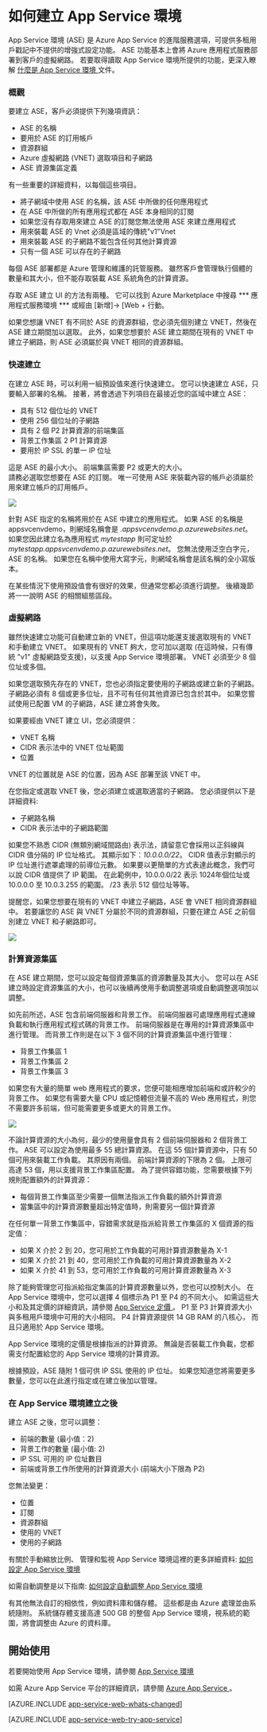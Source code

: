 <properties 
    pageTitle="如何建立 App Service 環境" 
    description="App Service 的建立流程說明" 
    services="app-service" 
    documentationCenter="" 
    authors="ccompy" 
    manager="stefsch" 
    editor=""/>

<tags 
    ms.service="app-service" 
    ms.workload="web" 
    ms.tgt_pltfrm="na" 
    ms.devlang="na" 
    ms.topic="get-started-article" 
    ms.date="10/26/2015" 
    ms.author="ccompy"/>


# 如何建立 App Service 環境

App Service 環境 (ASE) 是 Azure App Service 的進階服務選項，可提供多租用戶戳記中不提供的增強式設定功能。 ASE 功能基本上會將 Azure 應用程式服務部署到客戶的虛擬網路。 若要取得讀取 App Service 環境所提供的功能，更深入瞭解 [什麼是 App Service 環境 ][whatisase] 文件。

### 概觀

要建立 ASE，客戶必須提供下列幾項資訊：

- ASE 的名稱
- 要用於 ASE 的訂用帳戶
- 資源群組
- Azure 虛擬網路 (VNET) 選取項目和子網路
- ASE 資源集區定義

有一些重要的詳細資料，以每個這些項目。
- 將子網域中使用 ASE 的名稱，該 ASE 中所做的任何應用程式
- 在 ASE 中所做的所有應用程式都在 ASE 本身相同的訂閱
- 如果您沒有存取用來建立 ASE 的訂閱您無法使用 ASE 來建立應用程式
- 用來裝載 ASE 的 Vnet 必須是區域的傳統"v1"Vnet
- 用來裝載 ASE 的子網路不能包含任何其他計算資源
- 只有一個 ASE 可以存在的子網路

每個 ASE 部署都是 Azure 管理和維護的託管服務。 雖然客戶會管理執行個體的數量和其大小，但不能存取裝載 ASE 系統角色的計算資源。

存取 ASE 建立 UI 的方法有兩種。 它可以找到 Azure Marketplace 中搜尋 *** 應用程式服務環境 *** 或經由 [新增]-> [Web + 行動。

如果您想讓 VNET 有不同於 ASE 的資源群組，您必須先個別建立 VNET，然後在 ASE 建立期間加以選取。 此外，如果您想要於 ASE 建立期間在現有的 VNET 中建立子網路，則 ASE 必須屬於與 VNET 相同的資源群組。

### 快速建立

在建立 ASE 時，可以利用一組預設值來進行快速建立。 您可以快速建立 ASE，只要輸入部署的名稱。 接著，將會透過下列項目在最接近您的區域中建立 ASE：

- 具有 512 個位址的 VNET
- 使用 256 個位址的子網路
- 具有 2 個 P2 計算資源的前端集區
- 背景工作集區 2 P1 計算資源
- 要用於 IP SSL 的單一 IP 位址

這是 ASE 的最小大小。 前端集區需要 P2 或更大的大小。  
請務必選取您想要在 ASE 的訂閱。 唯一可使用 ASE 來裝載內容的帳戶必須屬於用來建立帳戶的訂用帳戶。

![][1]

針對 ASE 指定的名稱將用於在 ASE 中建立的應用程式。 如果 ASE 的名稱是 appsvcenvdemo，則網域名稱會是 .*appsvcenvdemo.p.azurewebsites.net*。 如果您因此建立名為應用程式 *mytestapp* 則可定址於 *mytestapp.appsvcenvdemo.p.azurewebsites.net*。 您無法使用泛空白字元，ASE 的名稱。 如果您在名稱中使用大寫字元，則網域名稱會是該名稱的全小寫版本。

在某些情況下使用預設值會有很好的效果，但通常您都必須進行調整。 後續幾節將一一說明 ASE 的相關組態區段。

### 虛擬網路

雖然快速建立功能可自動建立新的 VNET，但這項功能還支援選取現有的 VNET 和手動建立 VNET。 如果現有的 VNET 夠大，您可加以選取 (在這時候，只有傳統 "v1" 虛擬網路受支援)，以支援 App Service 環境部署。 VNET 必須至少 8 個位址或多個。

如果您選取預先存在的 VNET，您也必須指定要使用的子網路或建立新的子網路。 子網路必須有 8 個或更多位址，且不可有任何其他資源已包含於其中。 如果您嘗試使用已配置 VM 的子網路，ASE 建立將會失敗。

如果要經由 VNET 建立 UI，您必須提供：

- VNET 名稱
- CIDR 表示法中的 VNET 位址範圍
- 位置

VNET 的位置就是 ASE 的位置，因為 ASE 部署至該 VNET 中。

在您指定或選取 VNET 後，您必須建立或選取適當的子網路。 您必須提供以下是詳細資料:
- 子網路名稱
- CIDR 表示法中的子網路範圍

如果您不熟悉 CIDR (無類別網域間路由) 表示法，請留意它會採用以正斜線與 CIDR 值分隔的 IP 位址格式。 其顯示如下：*10.0.0.0/22*。 CIDR 值表示對顯示的 IP 位址進行遮罩處理的前導位元數。 如果要以更簡單的方式表達此概念，我們可以說 CIDR 值提供了 IP 範圍。 在此範例中，10.0.0.0/22 表示 1024年個位址或 10.0.0.0 至 10.0.3.255 的範圍。 /23 表示 512 個位址等等。

提醒您，如果您想要在現有的 VNET 中建立子網路，ASE 會 VNET 相同資源群組中。 若要讓您的 ASE 與 VNET 分屬於不同的資源群組，只要在建立 ASE 之前個別建立 VNET 和子網路即可。

![][2]


### 計算資源集區

在 ASE 建立期間，您可以設定每個資源集區的資源數量及其大小。 您可以在 ASE 建立時設定資源集區的大小，也可以後續再使用手動調整選項或自動調整選項加以調整。

如先前所述，ASE 包含前端伺服器和背景工作。 前端伺服器可處理應用程式連線負載和執行應用程式程式碼的背景工作。 前端伺服器是在專用的計算資源集區中進行管理。 而背景工作則是在以下 3 個不同的計算資源集區中進行管理：

- 背景工作集區 1
- 背景工作集區 2
- 背景工作集區 3

如果您有大量的簡單 web 應用程式的要求，您便可能相應增加前端和或許較少的背景工作。 如果您有需要大量 CPU 或記憶體但流量不高的 Web 應用程式，則您不需要許多前端，但可能需要更多或更大的背景工作。

![][3]

不論計算資源的大小為何，最少的使用量會具有 2 個前端伺服器和 2 個背景工作。 ASE 可以設定為使用最多 55 總計算資源。 在這 55 個計算資源中，只有 50 個可用來裝載工作負載。 其原因有兩個。 前端計算資源的下限為 2 個。 上限可高達 53 個，用以支援背景工作集區配置。 為了提供容錯功能，您需要根據下列規則配置額外的計算資源：

- 每個背景工作集區至少需要一個無法指派工作負載的額外計算資源
- 當集區中的計算資源數量超出特定值時，則需要另一個計算資源

在任何單一背景工作集區中，容錯需求就是指派給背景工作集區的 X 個資源的指定值：

- 如果 X 介於 2 到 20，您可用於工作負載的可用計算資源數量為 X-1
- 如果 X 介於 21 到 40，您可用於工作負載的可用計算資源數量為 X-2
- 如果 X 介於 41 到 53，您可用於工作負載的可用計算資源數量為 X-3

除了能夠管理您可指派給指定集區的計算資源數量以外，您也可以控制大小。 在 App Service 環境中，您可以選擇 4 個標示為 P1 至 P4 的不同大小。 如需這些大小和及其定價的詳細資訊，請參閱 [App Service 定價 ][appservicepricing]。 P1 至 P3 計算資源大小與多租用戶環境中可用的大小相同。 P4 計算資源提供 14 GB RAM 的八核心， 而且只適用於 App Service 環境。

App Service 環境的定價是根據指派的計算資源。 無論是否裝載工作負載，您都需支付配置給您的 App Service 環境的計算資源。

根據預設，ASE 隨附 1 個可供 IP SSL 使用的 IP 位址。 如果您知道您將需要更多數量，您可以在此進行指定或在建立後加以管理。

### 在 App Service 環境建立之後

建立 ASE 之後，您可以調整：

- 前端的數量 (最小值：2)
- 背景工作的數量 (最小值: 2)
- IP SSL 可用的 IP 位址數目
- 前端或背景工作所使用的計算資源大小 (前端大小下限為 P2)

您無法變更：

- 位置
- 訂閱
- 資源群組
- 使用的 VNET
- 使用的子網路

有關於手動縮放比例、 管理和監視 App Service 環境這裡的更多詳細資料: [如何設定 App Service 環境 ][aseconfig]

如需自動調整是以下指南:
[如何設定自動調整 App Service 環境 ][aseautoscale]

有其他無法自訂的相依性，例如資料庫和儲存體。 這些都是由 Azure 處理並由系統隨附。 系統儲存體支援高達 500 GB 的整個 App Service 環境，視系統的範圍，將會調整由 Azure 的資料庫。


## 開始使用

若要開始使用 App Service 環境，請參閱 [App Service 環境 ][whatisase]

如需 Azure App Service 平台的詳細資訊，請參閱 [Azure App Service ][azureappservice]。

[AZURE.INCLUDE [app-service-web-whats-changed](../../includes/app-service-web-whats-changed.md)]

[AZURE.INCLUDE [app-service-web-try-app-service](../../includes/app-service-web-try-app-service.md)]





[1]: ./media/app-service-web-how-to-create-an-app-service-environment/asecreate-basecreateblade.png 
[2]: ./media/app-service-web-how-to-create-an-app-service-environment/asecreate-vnetcreation.png 
[3]: ./media/app-service-web-how-to-create-an-app-service-environment/asecreate-resources.png 
[whatisase]: http://azure.microsoft.com/documentation/articles/app-service-app-service-environment-intro/ 
[aseconfig]: http://azure.microsoft.com/documentation/articles/app-service-web-configure-an-app-service-environment/ 
[appservicepricing]: http://azure.microsoft.com/pricing/details/app-service/ 
[azureappservice]: http://azure.microsoft.com/documentation/articles/app-service-value-prop-what-is/ 
[aseautoscale]: http://azure.microsoft.com/documentation/articles/app-service-environment-auto-scale/ 

